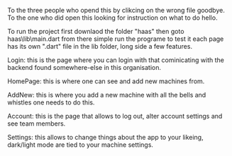 To the three people who opend this by clikcing on the wrong file goodbye.
To the one who did open this looking for instruction on what to do hello.

To run the project first downlaod the folder "haas" then goto haas\lib\main.dart
from there simple run the programe to test it each page has its own ".dart" file in the lib folder, long side a few features.

Login:
this is the page where you can login with that cominicating with the backend found somewhere-else in this organisation.

HomePage:
this is where one can see and add new machines from.

AddNew:
this is where you add a new machine with all the bells and whistles one needs to do this.

Account:
this is the page that allows to log out, alter account settings and see team members.

Settings:
this allows to change things about the app to your likeing, dark/light mode are tied to your machine settings.
